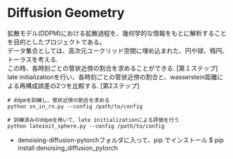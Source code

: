 # Diffusion Geometry

拡散モデル(DDPM)における拡散過程を、幾何学的な情報をもとに解析することを目的としたプロジェクトである。  
データ集合としては、高次元ユークリッド空間に埋め込まれた、円や球、楕円、トーラスを考える.  
この時、各時刻ごとの管状近傍の割合を求めることができる. [第１ステップ]  
late initializationを行い、各時刻ごとの管状近傍の割合と、wasserstein距離による再構成誤差の2つを比較する. [第2ステップ]

```
# ddpmを訓練し、管状近傍の割合を求める
python sn_in_rn.py --config /path/to/config
```
```
# 訓練済みのddpmを用いて、late initializationによる評価を行う
python lateinit_sphere.py --config /path/to/config
```

- denoising-diffusion-pytorchフォルダに入って、pip でインストール
$ pip install denoising_diffusion_pytorch
